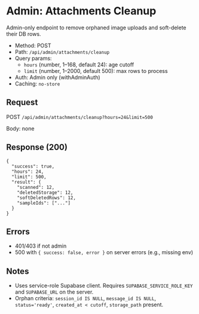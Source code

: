 # Admin: Attachments Cleanup

Admin-only endpoint to remove orphaned image uploads and soft-delete their DB rows.

- Method: POST
- Path: `/api/admin/attachments/cleanup`
- Query params:
  - `hours` (number, 1–168, default 24): age cutoff
  - `limit` (number, 1–2000, default 500): max rows to process
- Auth: Admin only (withAdminAuth)
- Caching: `no-store`

## Request

POST `/api/admin/attachments/cleanup?hours=24&limit=500`

Body: none

## Response (200)

```
{
  "success": true,
  "hours": 24,
  "limit": 500,
  "result": {
    "scanned": 12,
    "deletedStorage": 12,
    "softDeletedRows": 12,
    "sampleIds": ["..."]
  }
}
```

## Errors

- 401/403 if not admin
- 500 with `{ success: false, error }` on server errors (e.g., missing env)

## Notes

- Uses service-role Supabase client. Requires `SUPABASE_SERVICE_ROLE_KEY` and `SUPABASE_URL` on the server.
- Orphan criteria: `session_id IS NULL`, `message_id IS NULL`, `status='ready'`, `created_at < cutoff`, `storage_path` present.
